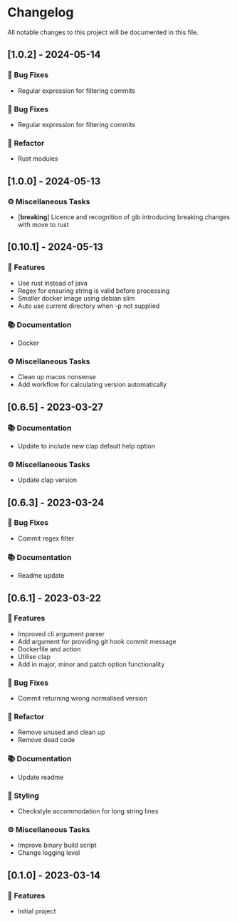 # Changelog

All notable changes to this project will be documented in this file.

## [1.0.2] - 2024-05-14

### 🐛 Bug Fixes

- Regular expression for filtering commits

### 🐛 Bug Fixes

- Regular expression for filtering commits

### 🚜 Refactor

- Rust modules

## [1.0.0] - 2024-05-13

### ⚙️ Miscellaneous Tasks

- [**breaking**] Licence and recognition of gib introducing breaking changes with move to rust

## [0.10.1] - 2024-05-13

### 🚀 Features

- Use rust instead of java
- Regex for ensuring string is valid before processing
- Smaller docker image using debian slim
- Auto use current directory when -p not supplied

### 📚 Documentation

- Docker

### ⚙️ Miscellaneous Tasks

- Clean up macos nonsense
- Add workflow for calculating version automatically

## [0.6.5] - 2023-03-27

### 📚 Documentation

- Update to include new clap default help option

### ⚙️ Miscellaneous Tasks

- Update clap version

## [0.6.3] - 2023-03-24

### 🐛 Bug Fixes

- Commit regex filter

### 📚 Documentation

- Readme update

## [0.6.1] - 2023-03-22

### 🚀 Features

- Improved cli argument parser
- Add argument for providing git hook commit message
- Dockerfile and action
- Utilise clap
- Add in major, minor and patch option functionality

### 🐛 Bug Fixes

- Commit returning wrong normalised version

### 🚜 Refactor

- Remove unused and clean up
- Remove dead code

### 📚 Documentation

- Update readme

### 🎨 Styling

- Checkstyle accommodation for long string lines

### ⚙️ Miscellaneous Tasks

- Improve binary build script
- Change logging level

## [0.1.0] - 2023-03-14

### 🚀 Features

- Initial project

<!-- generated by git-cliff -->
